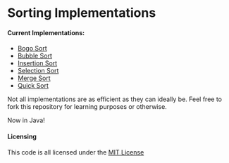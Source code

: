 # Sorting Implementations

#### Current Implementations:

* <a href="https://en.wikipedia.org/wiki/Bogosort">Bogo Sort</a>
* <a href="https://en.wikipedia.org/wiki/Bubble_sort">Bubble Sort</a>
* <a href="https://en.wikipedia.org/wiki/Insertion_sort">Insertion Sort</a>
* <a href="https://en.wikipedia.org/wiki/Selection_sort">Selection Sort</a>
* <a href="https://en.wikipedia.org/wiki/Merge_sort">Merge Sort</a>
* <a href="https://en.wikipedia.org/wiki/Quicksort">Quick Sort</a>

Not all implementations are as efficient as they can ideally be. Feel free to fork this repository for learning purposes or otherwise.

Now in Java!

#### Licensing

This code is all licensed under the <a href="https://github.com/c650/sorting/blob/master/LICENSE">MIT License</a>
